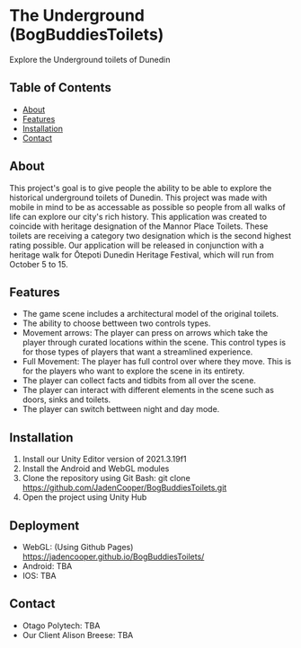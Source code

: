# The Underground (BogBuddiesToilets)

Explore the Underground toilets of Dunedin

## Table of Contents
- [About](#about)
- [Features](#features)
- [Installation](#installation)
- [Contact](#contact)

## About

This project's goal is to give people the ability to be able to explore the historical underground toilets of Dunedin.
This project was made with mobile in mind to be as accessable as possible so people from all walks of life can explore our city's rich history.
This application was created to coincide with heritage designation of the Mannor Place Toilets. These toilets are receiving a category two designation which is the second highest rating possible. Our application will be released in conjunction with a heritage walk for Ōtepoti Dunedin Heritage Festival, which will run from October 5 to 15.


## Features

- The game scene includes a architectural model of the original toilets.
- The ability to choose bettween two controls types.
- Movement arrows: The player can press on arrows which take the player through curated locations within the scene. This control types is for those types of players that want a streamlined experience.
- Full Movement: The player has full control over where they move. This is for the players who want to explore the scene in its entirety.
- The player can collect facts and tidbits from all over the scene.
- The player can interact with different elements in the scene such as doors, sinks and toilets.
- The player can switch bettween night and day mode.

## Installation

1. Install our Unity Editor version of 2021.3.19f1
2. Install the Android and WebGL modules
3. Clone the repository using Git Bash: git clone https://github.com/JadenCooper/BogBuddiesToilets.git
4. Open the project using Unity Hub

## Deployment
- WebGL: (Using Github Pages) https://jadencooper.github.io/BogBuddiesToilets/
- Android: TBA
- IOS: TBA

## Contact
- Otago Polytech: TBA
- Our Client Alison Breese: TBA
